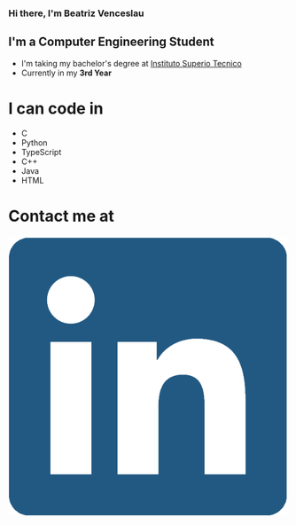 ### Hi there, I'm Beatriz Venceslau

## I'm a Computer Engineering Student
- I'm taking my bachelor's degree at [Instituto Superio Tecnico](https://tecnico.ulisboa.pt/en/)
- Currently in my **3rd Year**

# I can code in
- C
- Python
- TypeScript
- C++
- Java
- HTML

# Contact me at
[![Foo](https://github.com/BeatrizVenceslau/BeatrizVenceslau/blob/main/linkedin-logo.png)](https://www.linkedin.com/in/beatriz-venceslau-engineering/)
